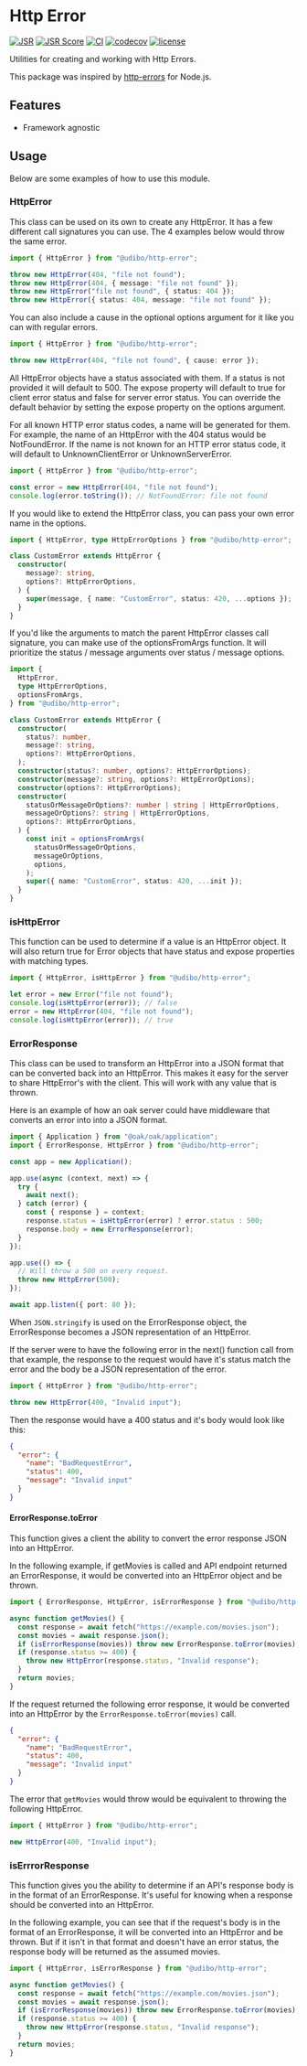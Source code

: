 # Http Error

[![JSR](https://jsr.io/badges/@udibo/http-error)](https://jsr.io/@udibo/http-error)
[![JSR Score](https://jsr.io/badges/@udibo/http-error/score)](https://jsr.io/@udibo/http-error)
[![CI](https://github.com/udibo/http-error/workflows/CI/badge.svg)](https://github.com/udibo/http-error/actions?query=workflow%3ACI)
[![codecov](https://codecov.io/gh/udibo/http-error/branch/main/graph/badge.svg?token=8Q7TSUFWUY)](https://codecov.io/gh/udibo/http-error)
[![license](https://img.shields.io/github/license/udibo/http-error)](https://github.com/udibo/http-error/blob/master/LICENSE)

Utilities for creating and working with Http Errors.

This package was inspired by
[http-errors](https://www.npmjs.com/package/http-errors) for Node.js.

## Features

- Framework agnostic

## Usage

Below are some examples of how to use this module.

### HttpError

This class can be used on its own to create any HttpError. It has a few
different call signatures you can use. The 4 examples below would throw the same
error.

```ts
import { HttpError } from "@udibo/http-error";

throw new HttpError(404, "file not found");
throw new HttpError(404, { message: "file not found" });
throw new HttpError("file not found", { status: 404 });
throw new HttpError({ status: 404, message: "file not found" });
```

You can also include a cause in the optional options argument for it like you
can with regular errors.

```ts
import { HttpError } from "@udibo/http-error";

throw new HttpError(404, "file not found", { cause: error });
```

All HttpError objects have a status associated with them. If a status is not
provided it will default to 500. The expose property will default to true for
client error status and false for server error status. You can override the
default behavior by setting the expose property on the options argument.

For all known HTTP error status codes, a name will be generated for them. For
example, the name of an HttpError with the 404 status would be NotFoundError. If
the name is not known for an HTTP error status code, it will default to
UnknownClientError or UnknownServerError.

```ts
import { HttpError } from "@udibo/http-error";

const error = new HttpError(404, "file not found");
console.log(error.toString()); // NotFoundError: file not found
```

If you would like to extend the HttpError class, you can pass your own error
name in the options.

```ts
import { HttpError, type HttpErrorOptions } from "@udibo/http-error";

class CustomError extends HttpError {
  constructor(
    message?: string,
    options?: HttpErrorOptions,
  ) {
    super(message, { name: "CustomError", status: 420, ...options });
  }
}
```

If you'd like the arguments to match the parent HttpError classes call
signature, you can make use of the optionsFromArgs function. It will prioritize
the status / message arguments over status / message options.

```ts
import {
  HttpError,
  type HttpErrorOptions,
  optionsFromArgs,
} from "@udibo/http-error";

class CustomError extends HttpError {
  constructor(
    status?: number,
    message?: string,
    options?: HttpErrorOptions,
  );
  constructor(status?: number, options?: HttpErrorOptions);
  constructor(message?: string, options?: HttpErrorOptions);
  constructor(options?: HttpErrorOptions);
  constructor(
    statusOrMessageOrOptions?: number | string | HttpErrorOptions,
    messageOrOptions?: string | HttpErrorOptions,
    options?: HttpErrorOptions,
  ) {
    const init = optionsFromArgs(
      statusOrMessageOrOptions,
      messageOrOptions,
      options,
    );
    super({ name: "CustomError", status: 420, ...init });
  }
}
```

### isHttpError

This function can be used to determine if a value is an HttpError object. It
will also return true for Error objects that have status and expose properties
with matching types.

```ts
import { HttpError, isHttpError } from "@udibo/http-error";

let error = new Error("file not found");
console.log(isHttpError(error)); // false
error = new HttpError(404, "file not found");
console.log(isHttpError(error)); // true
```

### ErrorResponse

This class can be used to transform an HttpError into a JSON format that can be
converted back into an HttpError. This makes it easy for the server to share
HttpError's with the client. This will work with any value that is thrown.

Here is an example of how an oak server could have middleware that converts an
error into into a JSON format.

```ts
import { Application } from "@oak/oak/application";
import { ErrorResponse, HttpError } from "@udibo/http-error";

const app = new Application();

app.use(async (context, next) => {
  try {
    await next();
  } catch (error) {
    const { response } = context;
    response.status = isHttpError(error) ? error.status : 500;
    response.body = new ErrorResponse(error);
  }
});

app.use(() => {
  // Will throw a 500 on every request.
  throw new HttpError(500);
});

await app.listen({ port: 80 });
```

When `JSON.stringify` is used on the ErrorResponse object, the ErrorResponse
becomes a JSON representation of an HttpError.

If the server were to have the following error in the next() function call from
that example, the response to the request would have it's status match the error
and the body be a JSON representation of the error.

```ts
import { HttpError } from "@udibo/http-error";

throw new HttpError(400, "Invalid input");
```

Then the response would have a 400 status and it's body would look like this:

```json
{
  "error": {
    "name": "BadRequestError",
    "status": 400,
    "message": "Invalid input"
  }
}
```

#### ErrorResponse.toError

This function gives a client the ability to convert the error response JSON into
an HttpError.

In the following example, if getMovies is called and API endpoint returned an
ErrorResponse, it would be converted into an HttpError object and be thrown.

```ts
import { ErrorResponse, HttpError, isErrorResponse } from "@udibo/http-error";

async function getMovies() {
  const response = await fetch("https://example.com/movies.json");
  const movies = await response.json();
  if (isErrorResponse(movies)) throw new ErrorResponse.toError(movies);
  if (response.status >= 400) {
    throw new HttpError(response.status, "Invalid response");
  }
  return movies;
}
```

If the request returned the following error response, it would be converted into
an HttpError by the `ErrorResponse.toError(movies)` call.

```json
{
  "error": {
    "name": "BadRequestError",
    "status": 400,
    "message": "Invalid input"
  }
}
```

The error that `getMovies` would throw would be equivalent to throwing the
following HttpError.

```ts
import { HttpError } from "@udibo/http-error";

new HttpError(400, "Invalid input");
```

### isErrrorResponse

This function gives you the ability to determine if an API's response body is in
the format of an ErrorResponse. It's useful for knowing when a response should
be converted into an HttpError.

In the following example, you can see that if the request's body is in the
format of an ErrorResponse, it will be converted into an HttpError and be
thrown. But if it isn't in that format and doesn't have an error status, the
response body will be returned as the assumed movies.

```ts
import { HttpError, isErrorResponse } from "@udibo/http-error";

async function getMovies() {
  const response = await fetch("https://example.com/movies.json");
  const movies = await response.json();
  if (isErrorResponse(movies)) throw new ErrorResponse.toError(movies);
  if (response.status >= 400) {
    throw new HttpError(response.status, "Invalid response");
  }
  return movies;
}
```
